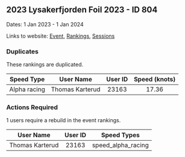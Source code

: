 ## 2023 Lysakerfjorden Foil 2023 - ID 804

Dates: 1 Jan 2023 - 1 Jan 2024

Links to website: [Event](https://www.gps-foilsurfing.com/default.aspx?mnu=event&val=804), [Rankings](https://www.gps-foilsurfing.com/default.aspx?mnu=eventranking&val=804), [Sessions](https://www.gps-foilsurfing.com/default.aspx?mnu=eventsessions&val=804)

### Duplicates

These rankings are duplicated.

| Speed Type | User Name | User ID | Speed (knots) |
| ---------- | --------- | :-----: | :-----------: |
| Alpha racing | Thomas Karterud | 23163 | 17.36 |

### Actions Required

1 users require a rebuild in the event rankings.

| User Name | User ID | Speed Types |
| --------- | :-----: | ----------- |
| Thomas Karterud | 23163 | speed_alpha_racing |
